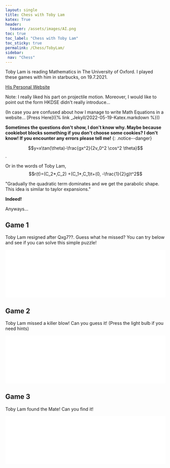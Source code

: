 ```yaml
---
layout: single
title: Chess with Toby Lam
katex: True
header:
  teaser: /assets/images/AI.png
toc: true
toc_label: "Chess with Toby Lam"
toc_sticky: true
permalink: /Chess/TobyLam/
sidebar:
 nav: "Chess"
---
```


Toby Lam is reading Mathematics in The University of Oxford. I played these games with him in starbucks, on 19.7.2021. 

[His Personal Website](https://tobylam.xyz/2022/12/17/dse-physics-and-m2-part-2.html)

Note: I really liked his part on projectile motion. Moreover, I would like to point out the form HKDSE didn't really introduce...

(In case you are confused about how I manage to write Math Equations in a website...
[Press Here]({% link _Jekyll/2022-05-19-Katex.markdown %}))

**Sometimes the questions don't show, I don't know why. Maybe because cookiebot blocks something if you don't choose some cookies? I don't know! If you encounter any errors please tell me!** 
{: .notice--danger}

$$y=x\tan(\theta)-\frac{gx^2}{2v_0^2 \cos^2 \theta}$$.

Or in the words of Toby Lam,
$$r(t)=(C_2*,C_2) +(C_1*,C_1)t+(0, -\frac{1}{2}g)t^2$$

"Gradually the quadratic term dominates and we get the parabolic shape. This idea is similar to taylor expansions."

**Indeed!**

Anyways...

## Game 1
Toby Lam resigned after Qxg7??. Guess what he missed? You can try below and see if you can solve this simple puzzle!

<iframe id="9778683" allowtransparency="true" frameborder="0" style="width:100%;border:none;" src="//www.chess.com/emboard?id=9778683"></iframe><script>window.addEventListener("message",e=>{e['data']&&"9778683"===e['data']['id']&&document.getElementById(`${e['data']['id']}`)&&(document.getElementById(`${e['data']['id']}`).style.height=`${e['data']['frameHeight']+30}px`)});</script>

## Game 2
Toby Lam missed a killer blow! Can you guess it! (Press the light bulb if you need hints)
<iframe id="9784323" allowtransparency="true" frameborder="0" style="width:100%;border:none;" src="//www.chess.com/emboard?id=9784323"></iframe><script>window.addEventListener("message",e=>{e['data']&&"9784323"===e['data']['id']&&document.getElementById(`${e['data']['id']}`)&&(document.getElementById(`${e['data']['id']}`).style.height=`${e['data']['frameHeight']+30}px`)});</script>

## Game 3
Toby Lam found the Mate! Can you find it!
<iframe id="9784479" allowtransparency="true" frameborder="0" style="width:100%;border:none;" src="//www.chess.com/emboard?id=9784479"></iframe><script>window.addEventListener("message",e=>{e['data']&&"9784479"===e['data']['id']&&document.getElementById(`${e['data']['id']}`)&&(document.getElementById(`${e['data']['id']}`).style.height=`${e['data']['frameHeight']+30}px`)});</script>

